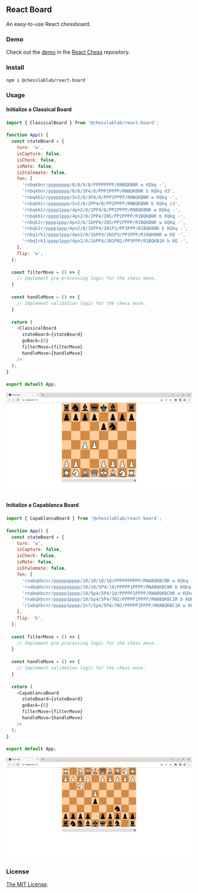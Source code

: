 ## React Board

An easy-to-use React chessboard.

### Demo

Check out the [demo](https://www.chesslablab.com/) in the [React Chess](https://github.com/chesslablab/react-chess) repository.

### Install

```
npm i @chesslablab/react-board
```

### Usage

#### Initialize a Classical Board

```js
import { ClassicalBoard } from '@chesslablab/react-board';

function App() {
  const stateBoard = {
    turn: 'w',
    isCapture: false,
    isCheck: false,
    isMate: false,
    isStalemate: false,
    fen: [
      'rnbqkbnr/pppppppp/8/8/8/8/PPPPPPPP/RNBQKBNR w KQkq -',
      'rnbqkbnr/pppppppp/8/8/3P4/8/PPP1PPPP/RNBQKBNR b KQkq d3',
      'rnbqkb1r/pppppppp/5n2/8/3P4/8/PPP1PPPP/RNBQKBNR w KQkq -',
      'rnbqkb1r/pppppppp/5n2/8/2PP4/8/PP2PPPP/RNBQKBNR b KQkq c3',
      'rnbqkb1r/pppp1ppp/4pn2/8/2PP4/8/PP2PPPP/RNBQKBNR w KQkq -',
      'rnbqkb1r/pppp1ppp/4pn2/8/2PP4/2N5/PP2PPPP/R1BQKBNR b KQkq -',
      'rnbqk2r/pppp1ppp/4pn2/8/1bPP4/2N5/PP2PPPP/R1BQKBNR w KQkq -',
      'rnbqk2r/pppp1ppp/4pn2/8/1bPP4/2N1P3/PP3PPP/R1BQKBNR b KQkq -',
      'rnbq1rk1/pppp1ppp/4pn2/8/1bPP4/2N1P3/PP3PPP/R1BQKBNR w KQ -',
      'rnbq1rk1/pppp1ppp/4pn2/8/1bPP4/2N1PN2/PP3PPP/R1BQKB1R b KQ -',
    ],
    flip: 'w',
  };

  const filterMove = () => {
    // Implement pre-processing logic for the chess move.
  }

  const handleMove = () => {
    // Implement validation logic for the chess move.
  }

  return (
    <ClassicalBoard
      stateBoard={stateBoard}
      goBack={0}
      filterMove={filterMove}
      handleMove={handleMove}
    />
  );
}

export default App;
```

![Figure 1](/assets/figure_01.png)

#### Initialize a Capablanca Board

```js
import { CapablancaBoard } from '@chesslablab/react-board';

function App() {
  const stateBoard = {
    turn: 'w',
    isCapture: false,
    isCheck: false,
    isMate: false,
    isStalemate: false,
    fen: [
      'rnabqkbcnr/pppppppppp/10/10/10/10/PPPPPPPPPP/RNABQKBCNR w KQkq -',
      'rnabqkbcnr/pppppppppp/10/10/5P4/10/PPPPP1PPPP/RNABQKBCNR b KQkq f3',
      'rnabqkbcnr/ppppp1pppp/10/5p4/5P4/10/PPPPP1PPPP/RNABQKBCNR w KQkq f6',
      'rnabqkbcnr/ppppp1pppp/10/5p4/5P4/7N2/PPPPP1PPPP/RNABQKBC1R b KQkq -',
      'r1abqkbcnr/ppppp1pppp/2n7/5p4/5P4/7N2/PPPPP1PPPP/RNABQKBC1R w KQkq -',
    ],
    flip: 'b',
  };

  const filterMove = () => {
    // Implement pre-processing logic for the chess move.
  }

  const handleMove = () => {
    // Implement validation logic for the chess move.
  }

  return (
    <CapablancaBoard
      stateBoard={stateBoard}
      goBack={0}
      filterMove={filterMove}
      handleMove={handleMove}
    />
  );
}

export default App;
```

![Figure 2](/assets/figure_02.png)

### License

[The MIT License](https://github.com/chesslablab/react-chess/blob/master/LICENSE).
